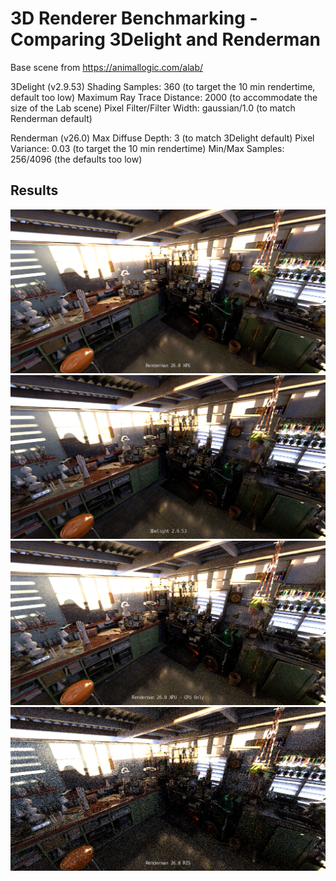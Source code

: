 # 3D Renderer Benchmarking - Comparing 3Delight and Renderman

Base scene from https://animallogic.com/alab/

3Delight (v2.9.53)
Shading Samples: 360 (to target the 10 min rendertime, default too low)
Maximum Ray Trace Distance: 2000 (to accommodate the size of the Lab scene)
Pixel Filter/Filter Width: gaussian/1.0 (to match Renderman default)

Renderman (v26.0)
Max Diffuse Depth: 3 (to match 3Delight default)
Pixel Variance: 0.03 (to target the 10 min rendertime)
Min/Max Samples: 256/4096 (the defaults too low)

## Results
![Renderman XPU](renderman_xpu.png)
![3Delight](3delight.png)
![Renderman XPU - CPU Only](renderman_xpu_cpu.png)
![Renderman RIS](renderman_ris.png)





